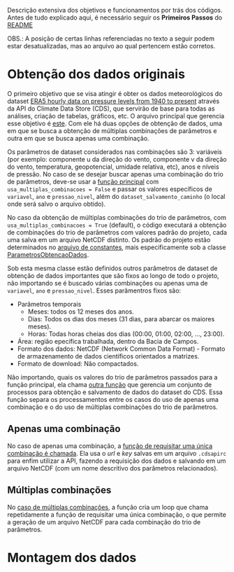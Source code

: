 
Descrição extensiva dos objetivos e funcionamentos por trás dos códigos. Antes de tudo explicado aqui, é necessário seguir os **Primeiros Passos** do [README](../README.md)

OBS.: A posição de certas linhas referenciadas no texto a seguir podem estar desatualizadas, mas ao arquivo ao qual pertencem estão corretos.

# Obtenção dos dados originais

O primeiro objetivo que se visa atingir é obter os dados meteorológicos do dataset [ERA5 hourly data on pressure levels from 1940 to present](https://cds.climate.copernicus.eu/datasets/reanalysis-era5-pressure-levels?tab=overview) através da API do Climate Data Store (CDS),
que servirão de base para todas as análises, criação de tabelas, gráficos, etc. O arquivo principal que gerencia esse objetivo é [este](../src/main/obtem_datasets_originais.py). Com ele há duas opções de obtenção de dados, uma em que se busca a obtenção de múltiplas combinações de parâmetros e outra em que se busca apenas uma combinação. 

Os parâmetros de dataset considerados nas combinações são 3: variáveis (por exemplo: componente u da direção do vento, componente v da direção do vento, temperatura, geopotencial, umidade relativa, etc), anos e níveis de pressão. No caso de se desejar buscar apenas uma combinação do trio de parâmetros, deve-se usar a [função principal](../src/main/obtem_datasets_originais.py#L5) com `usa_multiplas_combinacoes = False` e passar os valores específicos de `variavel`, `ano` e `pressao_nivel`, além do `dataset_salvamento_caminho` (o local onde será salvo o arquivo obtido).

No caso da obtenção de múltiplas combinações do trio de parâmetros, com `usa_multiplas_combinacoes = True` (default), o código executará a obtenção de combinações do trio de parâmetros com valores padrão do projeto, cada uma salva em um arquivo NetCDF distinto. Os padrão do projeto estão determinados no [arquivo de constantes](../src/config/constants.py), mais especificamente sob a classe [ParametrosObtencaoDados](../src/config/constants.py#L6).

Sob esta mesma classe estão definidos outros parâmetros de dataset de obtenção de dados importantes que são fixos ao longo de todo o projeto, não importando se é buscado várias combinações ou apenas uma de `variavel`, `ano` e `pressao_nivel`. Esses parâmentros fixos são:
- Parâmetros temporais
    - Meses: todos os 12 meses dos anos.
    - Dias: Todos os dias dos meses (31 dias, para abarcar os maiores meses).
    - Horas: Todas horas cheias dos dias (00:00, 01:00, 02:00, ..., 23:00).
- Área: região epecífica trabalhada, dentro da Bacia de Campos.
- Formato dos dados: NetCDF (Network Common Data Format) - Formato de armazenamento de dados científicos orientados a matrizes.
- Formato de download: Não compactados.

Não importando, quais os valores do trio de parâmetros passados para a função principal, ela chama [outra função](../src/geracoes/requisicao_dados_nc.py#L187) que gerencia um conjunto de processos para obtenção e salvamento de dados do dataset do CDS. Essa função separa os processamentos entre os casos do uso de apenas uma combinação e o do uso de múltiplas combinações do trio de parâmetros.

## Apenas uma combinação

No caso de apenas uma combinação, a [função de requisitar uma única combinação é chamada](../src/geracoes/requisicao_dados_nc.py#L108). Ela usa o *url* e *key* salvas em um arquivo `.cdsapirc` para enfim utilizar a API, fazendo a requisição dos dados e salvando em um arquivo NetCDF (com um nome descritivo dos parâmetros relacionados).

## Múltiplas combinações

No [caso de múltiplas combinações](../src/geracoes/requisicao_dados_nc.py#151), a função cria um loop que chama repetidamente a função de requisitar uma única combinação, o que permite a geração de um arquivo NetCDF para cada combinação do trio de parâmetros.


# Montagem dos dados
